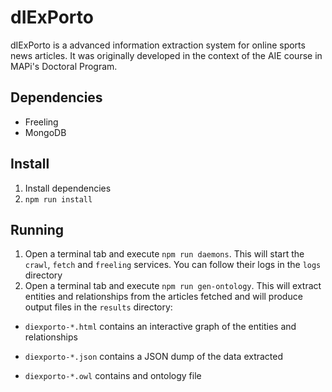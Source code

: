 # dIExPorto

dIExPorto is a advanced information extraction system for online
sports news articles. It was originally developed in the context of
the AIE course in MAPi's Doctoral Program.

## Dependencies

* Freeling
* MongoDB

## Install

1. Install dependencies
1. `npm run install`


## Running

1. Open a terminal tab and execute `npm run daemons`. This will start
   the `crawl`, `fetch` and `freeling` services. You can follow their
   logs in the `logs` directory
2. Open a terminal tab and execute `npm run gen-ontology`. This will
   extract entities and relationships from the articles fetched and
   will produce output files in the `results` directory:
* `diexporto-*.html` contains an interactive graph of the entities and
  relationships

* `diexporto-*.json` contains a JSON dump of the data extracted

* `diexporto-*.owl` contains and ontology file
